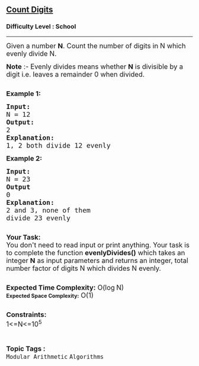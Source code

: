 <h2><a href="https://www.geeksforgeeks.org/problems/count-digits5716/1?page=1&status=attempted&sortBy=submissions">Count Digits</a></h2><h3>Difficulty Level : School</h3><hr><div class="problems_problem_content__Xm_eO"><p><span style="font-size: 18px;">Given a number <strong>N</strong>. Count the number of digits in N which evenly divide N.</span></p>
<p><span style="font-size: 18px;"><strong>Note</strong> :- Evenly divides means whether <strong>N</strong> is divisible by a digit i.e. leaves a remainder 0 when divided.</span><br>&nbsp;</p>
<p><strong><span style="font-size: 18px;">Example 1:</span></strong></p>
<pre><strong><span style="font-size: 18px;">Input:
</span></strong><span style="font-size: 18px;">N = 12</span><strong><span style="font-size: 18px;">
Output:
</span></strong><span style="font-size: 18px;">2</span><strong><span style="font-size: 18px;">
Explanation:</span></strong><span style="font-size: 18px;">
1, 2 both divide 12 evenly</span></pre>
<p><span style="font-size: 18px;"><strong>Example 2:</strong></span></p>
<pre><span style="font-size: 18px;"><strong>Input:
</strong>N = 23<strong>
Output
</strong>0<strong>
Explanation:
</strong>2 and 3, none of them
divide 23 evenly
</span></pre>
<p><br><strong><span style="font-size: 18px;">Your Task:</span></strong><br><span style="font-size: 18px;">You don't need to read input or print anything. Your task is to complete the function <strong>evenlyDivides()</strong>&nbsp;which takes&nbsp;an integer&nbsp;<strong>N</strong>&nbsp;as input parameters&nbsp;and returns an integer, total number factor of digits N which divides N evenly.</span></p>
<p><br><span style="font-size: 18px;"><strong>Expected Time Complexity:</strong> O(log</span><span style="font-size: 15px;"> </span><span style="font-size: 18px;">N)</span><br><strong>Expected Space Complexity:</strong><span style="font-size: 18px;"> O(1)</span><br>&nbsp;</p>
<p><span style="font-size: 18px;"><strong>Constraints:</strong><br>1&lt;=N&lt;=10<sup>5</sup></span></p></div><br><p><span style=font-size:18px><strong>Topic Tags : </strong><br><code>Modular Arithmetic</code>&nbsp;<code>Algorithms</code>&nbsp;